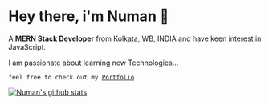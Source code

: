 # Hey there, i'm Numan 👋
>
A **MERN Stack Developer** from Kolkata, WB, INDIA and have keen interest in JavaScript.
>
I am passionate about learning new Technologies...
>
<code>feel free to check out my [Portfolio](https://mdnmnahmed.github.io/portfolio/)</code>
>
>
[![Numan's github stats](https://github-readme-stats.vercel.app/api?username=mdnmnahmed)](https://github.com/mdnmnahmed/github-readme-stats)
